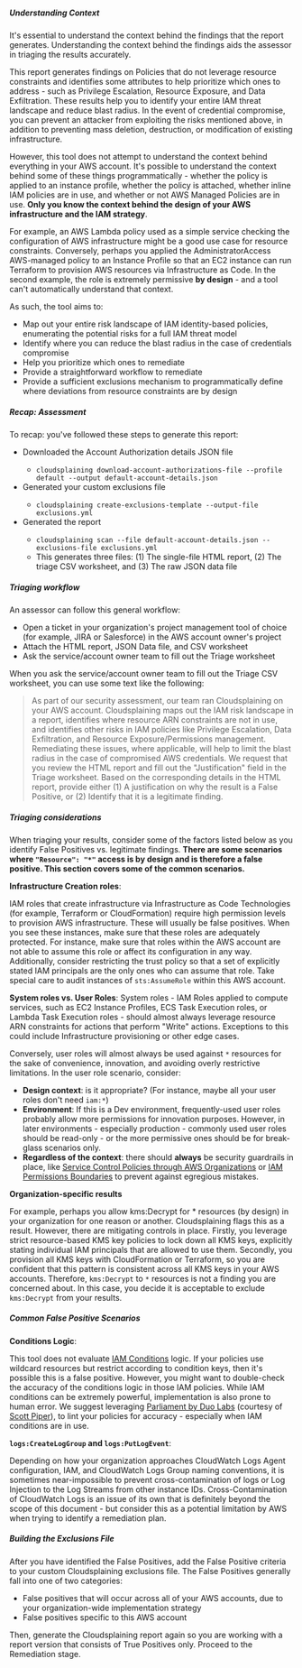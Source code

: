 <div id="triage-guidance-description"> <h5>Understanding Context</h5></div>

It's essential to understand the context behind the findings that the report generates. Understanding the context behind the findings aids the assessor in triaging the results accurately.

This report generates findings on Policies that do not leverage resource constraints and identifies some attributes to help prioritize which ones to address - such as Privilege Escalation, Resource Exposure, and Data Exfiltration. These results help you to identify your entire IAM threat landscape and reduce blast radius. In the event of credential compromise, you can prevent an attacker from exploiting the risks mentioned above, in addition to preventing mass deletion, destruction, or modification of existing infrastructure.

However, this tool does not attempt to understand the context behind everything in your AWS account. It's possible to understand the context behind some of these things programmatically - whether the policy is applied to an instance profile, whether the policy is attached, whether inline IAM policies are in use, and whether or not AWS Managed Policies are in use. **Only you know the context behind the design of your AWS infrastructure and the IAM strategy**.


For example, an AWS Lambda policy used as a simple service checking the configuration of AWS infrastructure might be a good use case for resource constraints. Conversely, perhaps you applied the AdministratorAccess AWS-managed policy to an Instance Profile so that an EC2 instance can run Terraform to provision AWS resources via Infrastructure as Code. In the second example, the role is extremely permissive **by design** - and a tool can't automatically understand that context.


As such, the tool aims to:
<div id="triage-guidance-description-bullet-points">
<ul>
<li> Map out your entire risk landscape of IAM identity-based policies, enumerating the potential risks for a full IAM threat model</li>
<li>Identify where you can reduce the blast radius in the case of credentials compromise</li>
<li> Help you prioritize which ones to remediate</li>
<li> Provide a straightforward workflow to remediate</li>
<li> Provide a sufficient exclusions mechanism to programmatically define where deviations from resource constraints are by design</li>
</ul>
</div>

<div id="triage-guidance-recap"> <h5>Recap: Assessment</h5></div>

To recap: you've followed these steps to generate this report:

<div id="triage-guidance-recap-bullet-points">
<ul>
<li>Downloaded the Account Authorization details JSON file</li>
  <ul>
    <li><code>cloudsplaining download-account-authorizations-file --profile default --output default-account-details.json</code></li>
  </ul>
<li>Generated your custom exclusions file</li>
  <ul><li><code>cloudsplaining create-exclusions-template --output-file exclusions.yml</code></li></ul>
<li>Generated the report</li>
  <ul>
    <li><code>cloudsplaining scan --file default-account-details.json --exclusions-file exclusions.yml</code></li>
    <li>This generates three files: (1) The single-file HTML report, (2) The triage CSV worksheet, and (3) The raw JSON data file</li>
  </ul>
</ul>
</div>

<div id="triage-guidance-workflow"> <h5>Triaging workflow</h5></div>

An assessor can follow this general workflow:

<ul>
<li>Open a ticket in your organization's project management tool of choice (for example, JIRA or Salesforce) in the AWS account owner's project</li>
<li>Attach the HTML report, JSON Data file, and CSV worksheet</li>
<li>Ask the service/account owner team to fill out the Triage worksheet</li>
</ul>

When you ask the service/account owner team to fill out the Triage CSV worksheet, you can use some text like the following:

> As part of our security assessment, our team ran Cloudsplaining on your AWS account. Cloudsplaining maps out the IAM risk landscape in a report, identifies where resource ARN constraints are not in use, and identifies other risks in IAM policies like Privilege Escalation, Data Exfiltration, and Resource Exposure/Permissions management. Remediating these issues, where applicable, will help to limit the blast radius in the case of compromised AWS credentials.
> We request that you review the HTML report and fill out the "Justification" field in the Triage worksheet. Based on the corresponding details in the HTML report, provide either (1) A justification on why the result is a False Positive, or (2) Identify that it is a legitimate finding.

<div id="triage-guidance-considerations"> <h5>Triaging considerations</h5></div>

When triaging your results, consider some of the factors listed below as you identify False Positives vs. legitimate findings. **There are some scenarios where `"Resource": "*"` access is by design and is therefore a false positive. This section covers some of the common scenarios.**

**Infrastructure Creation roles**:

 IAM roles that create infrastructure via Infrastructure as Code Technologies (for example, Terraform or CloudFormation) require high permission levels to provision AWS infrastructure. These will usually be false positives. When you see these instances, make sure that these roles are adequately protected. For instance, make sure that roles within the AWS account are not able to assume this role or affect its configuration in any way. Additionally, consider restricting the trust policy so that a set of explicitly stated IAM principals are the only ones who can assume that role. Take special care to audit instances of `sts:AssumeRole` within this AWS account.

**System roles vs. User Roles**: System roles - IAM Roles applied to compute services, such as EC2 Instance Profiles, ECS Task Execution roles, or Lambda Task Execution roles - should almost always leverage resource ARN constraints for actions that perform "Write" actions. Exceptions to this could include Infrastructure provisioning or other edge cases.

Conversely, user roles will almost always be used against `*` resources for the sake of convenience, innovation, and avoiding overly restrictive limitations. In the user role scenario, consider:
<div id="triage-guidance-considerations-pt1-bullet-points">
<ul>
  <li><b>Design context</b>: is it appropriate? (For instance, maybe all your user roles don't need <code>iam:*</code>)</li>
  <li><b>Environment</b>: If this is a Dev environment, frequently-used user roles probably allow more permissions for innovation purposes. However, in later environments - especially production - commonly used user roles should be read-only - or the more permissive ones should be for break-glass scenarios only.</li>
  <li><b>Regardless of the context</b>: there should <b>always</b> be security guardrails in place, like <a href="https://docs.aws.amazon.com/organizations/latest/userguide/orgs_manage_policies_scp.html">Service Control Policies through AWS Organizations</a> or <a href="https://docs.aws.amazon.com/IAM/latest/UserGuide/access_policies_boundaries.html">IAM Permissions Boundaries</a> to prevent against egregious mistakes.</li>
</ul>
</div>

**Organization-specific results**

For example, perhaps you allow kms:Decrypt for * resources (by design) in your organization for one reason or another. Cloudsplaining flags this as a result. However, there are mitigating controls in place. Firstly, you leverage strict resource-based KMS key policies to lock down all KMS keys, explicitly stating individual IAM principals that are allowed to use them. Secondly, you provision all KMS keys with CloudFormation or Terraform, so you are confident that this pattern is consistent across all KMS keys in your AWS accounts. Therefore, `kms:Decrypt` to `*` resources is not a finding you are concerned about. In this case, you decide it is acceptable to exclude `kms:Decrypt` from your results.

<div id="triage-guidance-considerations-pt2"> <h5>Common False Positive Scenarios</h5></div>

**Conditions Logic**:

This tool does not evaluate [IAM Conditions](https://docs.aws.amazon.com/IAM/latest/UserGuide/reference_policies_elements_condition.html) logic. If your policies use wildcard resources but restrict according to condition keys, then it's possible this is a false positive. However, you might want to double-check the accuracy of the conditions logic in those IAM policies. While IAM conditions can be extremely powerful, implementation is also prone to human error. We suggest leveraging [Parliament by Duo Labs](https://github.com/duo-labs/parliament/) (courtesy of [Scott Piper](https://twitter.com/0xdabbad00)), to lint your policies for accuracy - especially when IAM conditions are in use.

**`logs:CreateLogGroup` and `logs:PutLogEvent`**:

Depending on how your organization approaches CloudWatch Logs Agent configuration, IAM, and CloudWatch Logs Group naming conventions, it is sometimes near-impossible to prevent cross-contamination of logs or Log Injection to the Log Streams from other instance IDs. Cross-Contamination of CloudWatch Logs is an issue of its own that is definitely beyond the scope of this document - but consider this as a potential limitation by AWS when trying to identify a remediation plan.

<div id="triage-guidance-considerations-pt3"> <h5>Building the Exclusions File</h5></div>

After you have identified the False Positives, add the False Positive criteria to your custom Cloudsplaining exclusions file. The False Positives generally fall into one of two categories:
<div id="triage-guidance-considerations-pt3-bullet-points">
<ul>
  <li>False positives that will occur across all of your AWS accounts, due to your organization-wide implementation strategy</li>
  <li>False positives specific to this AWS account</li>
</ul>
</div>

Then, generate the Cloudsplaining report again so you are working with a report version that consists of True Positives only. Proceed to the Remediation stage.

